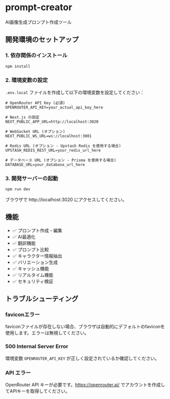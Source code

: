 # prompt-creator

AI画像生成プロンプト作成ツール

## 開発環境のセットアップ

### 1. 依存関係のインストール

```bash
npm install
```

### 2. 環境変数の設定

`.env.local` ファイルを作成して以下の環境変数を設定してください：

```env
# OpenRouter API Key (必須)
OPENROUTER_API_KEY=your_actual_api_key_here

# Next.js の設定
NEXT_PUBLIC_APP_URL=http://localhost:3020

# WebSocket URL (オプション)
NEXT_PUBLIC_WS_URL=ws://localhost:3001

# Redis URL (オプション - Upstash Redis を使用する場合)
UPSTASH_REDIS_REST_URL=your_redis_url_here

# データベース URL (オプション - Prisma を使用する場合)
DATABASE_URL=your_database_url_here
```

### 3. 開発サーバーの起動

```bash
npm run dev
```

ブラウザで http://localhost:3020 にアクセスしてください。

## 機能

- ✅ プロンプト作成・編集
- ✅ AI最適化
- ✅ 翻訳機能
- ✅ プロンプト比較
- ✅ キャラクター情報抽出
- ✅ バリエーション生成
- ✅ キャッシュ機能
- ✅ リアルタイム機能
- ✅ セキュリティ検証

## トラブルシューティング

### faviconエラー
faviconファイルが存在しない場合、ブラウザは自動的にデフォルトのfaviconを使用します。エラーは無視してください。

### 500 Internal Server Error
環境変数 `OPENROUTER_API_KEY` が正しく設定されているか確認してください。

### API エラー
OpenRouter API キーが必要です。https://openrouter.ai/ でアカウントを作成してAPIキーを取得してください。